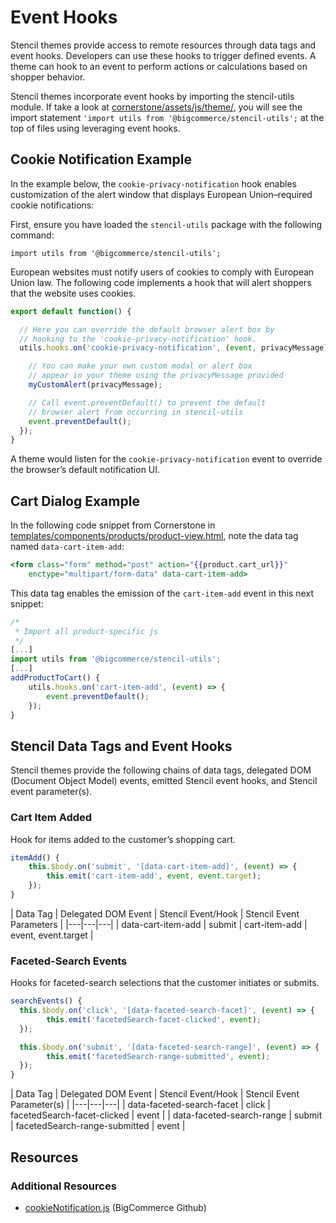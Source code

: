 # Event Hooks



Stencil themes provide access to remote resources through data tags and event hooks. Developers can use these hooks to trigger defined events. A theme can hook to an event to perform actions or calculations based on shopper behavior.

Stencil themes incorporate event hooks by importing the stencil-utils module. If take a look at [cornerstone/assets/js/theme/](https://github.com/bigcommerce/cornerstone/tree/master/assets/js/theme), you will see the import statement `'import utils from '@bigcommerce/stencil-utils';` at the top of files using leveraging event hooks.

## Cookie Notification Example

In the example below, the `cookie-privacy-notification` hook enables customization of the alert window that displays European Union–required cookie notifications:

First, ensure you have loaded the `stencil-utils` package with the following command:

`import utils from '@bigcommerce/stencil-utils';`

European websites must notify users of cookies to comply with European Union law.
The following code implements a hook that will alert shoppers that the website uses cookies.

```js title="Example cookie notification hook" lineNumbers
export default function() {

  // Here you can override the default browser alert box by
  // hooking to the 'cookie-privacy-notification' hook.
  utils.hooks.on('cookie-privacy-notification', (event, privacyMessage) => {

    // You can make your own custom modal or alert box
    // appear in your theme using the privacyMessage provided
    myCustomAlert(privacyMessage);

    // Call event.preventDefault() to prevent the default
    // browser alert from occurring in stencil-utils
    event.preventDefault();
  });
}
```

A theme would listen for the `cookie-privacy-notification` event to override the browser’s default notification UI.

## Cart Dialog Example

In the following code snippet from Cornerstone in [templates/components/products/product-view.html](https://github.com/bigcommerce/cornerstone/blob/master/templates/components/products/product-view.html), note the data tag named `data‑cart‑item‑add`:

```handlebars title="templates/components/products/product-view.html: data‑cart‑item‑add" lineNumbers
<form class="form" method="post" action="{{product.cart_url}}"
    enctype="multipart/form-data" data-cart-item-add>
```

This data tag enables the emission of the `cart‑item‑add` event in this next snippet:

```js title="Emitter, cart‑item‑add event" lineNumbers
/*  
 * Import all product-specific js
 */
[...]
import utils from '@bigcommerce/stencil-utils';
[...]
addProductToCart() {
    utils.hooks.on('cart-item-add', (event) => {
        event.preventDefault();
    });
}
```

## Stencil Data Tags and Event Hooks
Stencil themes provide the following chains of data tags, delegated DOM (Document Object Model) events, emitted Stencil event hooks, and Stencil event parameter(s).

### Cart Item Added

Hook for items added to the customer’s shopping cart.

```js title="Function signature: cart item added" lineNumbers
itemAdd() {
    this.$body.on('submit', '[data-cart-item-add]', (event) => {
        this.emit('cart-item-add', event, event.target);
    });
}
```



| Data Tag | Delegated DOM Event | Stencil Event/Hook | Stencil Event Parameters |
|---|---|---|
| data-cart-item-add | submit | cart-item-add | event, event.target |

### Faceted-Search Events

Hooks for faceted-search selections that the customer initiates or submits.


```js title="Function signature: faceted-search events" lineNumbers
searchEvents() {
  this.$body.on('click', '[data-faceted-search-facet]', (event) => {
        this.emit('facetedSearch-facet-clicked', event);
  });

  this.$body.on('submit', '[data-faceted-search-range]', (event) => {
		this.emit('facetedSearch-range-submitted', event);
  });
}
```

| Data Tag | Delegated DOM Event | Stencil Event/Hook | Stencil Event Parameter(s) |
|---|---|---|
| data-faceted-search-facet | click | facetedSearch-facet-clicked | event |
| data-faceted-search-range | submit | facetedSearch-range-submitted | event |


## Resources

### Additional Resources
* [cookieNotification.js](https://github.com/bigcommerce/cornerstone/blob/637ef1b0ff130333aea128663daa6d1a4d37fb78/assets/js/theme/global/cookieNotification.js) (BigCommerce Github)
